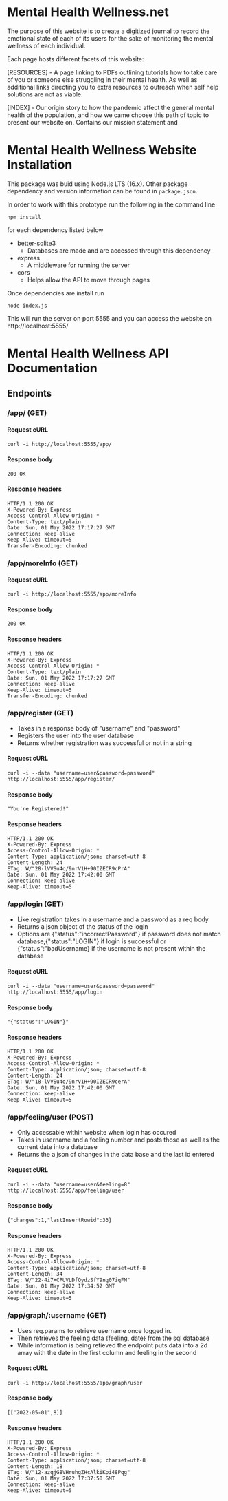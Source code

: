 # Mental Health Wellness.net

The purpose of this website is to create a digitized journal to record the emotional state of each of its users for the sake of monitoring the mental wellness of each individual. 

Each page hosts different facets of this website:


[RESOURCES] - A page linking to PDFs outlining tutorials how to take care of you or someone else struggling in their mental health. As well as additional links directing you to extra resources to outreach when self help solutions are not as viable.

[INDEX] - Our origin story to how the pandemic affect the general mental health of the population, and how we came choose this path of topic to present our website on. Contains our mission statement and 



# Mental Health Wellness Website Installation

This package was buid using Node.js LTS (16.x).
Other package dependency and version information can be found in `package.json`.

In order to work with this prototype run the following in the command line
```
npm install
```
for each dependency listed below
* better-sqlite3 
    - Databases are made and are accessed through this dependency
* express
    - A middleware for running the server
* cors
    - Helps allow the API to move through pages

Once dependencies are install run 
```
node index.js
```
This will run the server on port 5555 and you can access the website on http://localhost:5555/





# Mental Health Wellness API Documentation

## Endpoints

### /app/ (GET)

#### Request cURL

```
curl -i http://localhost:5555/app/
```

#### Response body

```
200 OK
```

#### Response headers

```
HTTP/1.1 200 OK
X-Powered-By: Express
Access-Control-Allow-Origin: *
Content-Type: text/plain
Date: Sun, 01 May 2022 17:17:27 GMT
Connection: keep-alive
Keep-Alive: timeout=5
Transfer-Encoding: chunked
```

### /app/moreInfo (GET)

#### Request cURL

```
curl -i http://localhost:5555/app/moreInfo
```

#### Response body

```
200 OK
```

#### Response headers

```
HTTP/1.1 200 OK
X-Powered-By: Express
Access-Control-Allow-Origin: *
Content-Type: text/plain
Date: Sun, 01 May 2022 17:17:27 GMT
Connection: keep-alive
Keep-Alive: timeout=5
Transfer-Encoding: chunked
```


### /app/register (GET)
* Takes in a response body of "username" and "password" 
* Registers the user into the user database
* Returns whether registration was successful or not in a string

#### Request cURL

```
curl -i --data "username=user&password=password" http://localhost:5555/app/register/
```

#### Response body

```
"You're Registered!"
```

#### Response headers

```
HTTP/1.1 200 OK
X-Powered-By: Express
Access-Control-Allow-Origin: *
Content-Type: application/json; charset=utf-8
Content-Length: 24
ETag: W/"28-lVVSu4o/9nrV1H+90IZECR9cPrA"
Date: Sun, 01 May 2022 17:42:00 GMT
Connection: keep-alive
Keep-Alive: timeout=5
```

### /app/login (GET)
* Like registration takes in a username and a password as a req body
* Returns a json object of the status of the login
* Options are {"status":"incorrectPassword"} if password does not match database,{"status":"LOGIN"} if login is successful or {"status":"badUsername} if the username is not present within the database

#### Request cURL

```
curl -i --data "username=user&password=password" http://localhost:5555/app/login
```

#### Response body

```
"{"status":"LOGIN"}"
```

#### Response headers

```
HTTP/1.1 200 OK
X-Powered-By: Express
Access-Control-Allow-Origin: *
Content-Type: application/json; charset=utf-8
Content-Length: 24
ETag: W/"18-lVVSu4o/9nrV1H+90IZECR9cerA"
Date: Sun, 01 May 2022 17:42:00 GMT
Connection: keep-alive
Keep-Alive: timeout=5
```

### /app/feeling/user (POST)
* Only accessable within website when login has occured
* Takes in username and a feeling number and posts those as well as the current date into a database
* Returns the a json of changes in the data base and the last id entered

#### Request cURL

```
curl -i --data "username=user&feeling=8" http://localhost:5555/app/feeling/user
```

#### Response body

```
{"changes":1,"lastInsertRowid":33}
```

#### Response headers

```
HTTP/1.1 200 OK
X-Powered-By: Express
Access-Control-Allow-Origin: *
Content-Type: application/json; charset=utf-8
Content-Length: 34
ETag: W/"22-4i7+CPUVLDfQydzSfY9ng07iqFM"
Date: Sun, 01 May 2022 17:34:52 GMT
Connection: keep-alive
Keep-Alive: timeout=5
```

### /app/graph/:username (GET)
* Uses req.params to retrieve username once logged in.
* Then retrieves the feeling data {feeling, date} from the sql database
* While information is being retieved the endpoint puts data into a 2d array with the date in the first column and feeling in the second

#### Request cURL

```
curl -i http://localhost:5555/app/graph/user
```

#### Response body

```
[["2022-05-01",8]]
```

#### Response headers

```
HTTP/1.1 200 OK
X-Powered-By: Express
Access-Control-Allow-Origin: *
Content-Type: application/json; charset=utf-8
Content-Length: 18
ETag: W/"12-azqjG8VHruhgZHcAlkiKpi48Pqg"
Date: Sun, 01 May 2022 17:37:50 GMT
Connection: keep-alive
Keep-Alive: timeout=5
```
